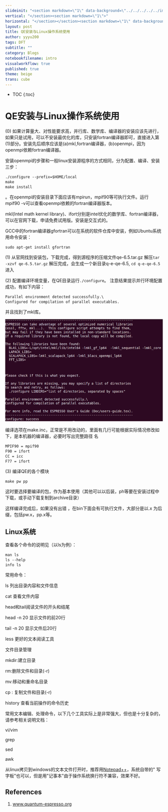 ```yaml
---
slideinit: "<section markdown=\"1\" data-background=\"../../../../../img/slidebackground.png\"><section markdown=\"1\">"
vertical: "</section><section markdown=\"1\">"
horizontal: "</section></section><section markdown=\"1\" data-background=\"../../../../../img/slidebackground.png\"><section markdown=\"1\">"
layout: post
title: QE安装与Linux操作系统使用
author: yyyu200
tags: DFT
subtitle: ""
category: Blogs
notebookfilename: intro
visualworkflow: true
published: true
theme: beige
trans: cube
---
```



* TOC
{:toc}

# QE安装与Linux操作系统使用

(0) 如果计算量大、对性能要求高，并行库、数学库、编译器的安装应该先进行，如果只是试用，可以不安装最优化的库，只安装fortran编译器即可，直接进入第(1)部分。安装先后顺序应该是(a)mkl,fortran编译器，(b)openmpi，因为openmpi依赖fortran编译器。

安装openmpi的步骤和一般linux安装源程序的方式相同，分为配置、编译、安装三步：

```
./configure --prefix=$HOME/local
make
make install
```
。在openmpi的安装目录下面应该有mpirun，mpif90等可执行文件。运行mpif90 -v可以查看openmpi依赖的fortran编译器版本。

mkl(Intel math kernel library)、ifort分别是intel优化的数学库、fortran编译器，可以在官网下载，申请免费试用版。安装是交互式的。

GCC中的fortran编译器gfortran可以在系统的软件仓库中安装，例如Ubuntu系统用命令安装：

```
sudo apt-get install gfortran
```


(1) 从官网找到安装包，下载完成，得到源程序的压缩文件qe-6.5.tar.gz
解压```tar -xzvf qe-6.5.tar.gz```
解压完成，会生成一个新目录q-e-qe-6.5, ```cd q-e-qe-6.5``` 进入

(2) 配置编译环境变量，在QE目录运行```./configure```。
注意结果提示并行环境配置成功，有如下内容：
```
Parallel environment detected successfully.\
Configured for compilation of parallel executables.
```
并且找到了mkl库。

<p align="left">
    <img src="https://raw.githubusercontent.com/yyyu200/DFTbook/master/img/confs.png" width="1000"/>
</p>

编译选项在make.inc，正常是不用改动的，里面有几行可能根据实际情况修改如下，是本机器的编译器，必要时写出完整路径
名
```
MPIF90 = mpif90
F90 = ifort
CC = icc
F77 = ifort
```

(3) 编译QE的各个模块

```
make pw pp
```

这时要选择要编译的包，作为基本使用（其他可以以后装，ph等要在安装过程中下载，或手动下载复制到archive目录）

这样编译完成后，如果没有出错 ，在bin下面会有可执行文件，大部分是以.x 为后缀，包括pw.x，pp.x等。

## Linux系统

查看各个命令的说明见（以ls为例）：
```
man ls
ls --help
info ls
```

常用命令：

ls 列出目录内容和文件信息

cat 查看文件内容

head和tail阅读文件的开头和结尾

head -n 20 显示文件的前20行

tail -n 20 显示文件后20行

less 更好的文本阅读工具

文件目录管理

mkdir:建立目录

rm:删除文件和目录(-r)

mv:移动和重命名目录

cp : 复制文件和目录(-r)

history 查看当前操作的命令历史

常用文本编辑、处理命令，以下几个工具实际上是非常强大，但也是十分复杂的，请参考相关说明文档：

vi/vim

grep

sed

awk

从linux拷贝到windows的文本文件打开时，推荐用[Notepad++](https://notepad-plus-plus.org/downloads/)，系统自带的"
写字板"也可以，但是用"记事本"由于操作系统换行符不兼容，效果不好。

## References

1. www.quantum-espresso.org

